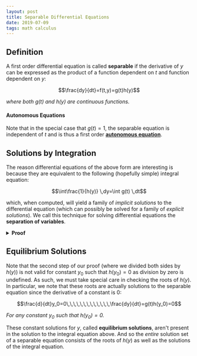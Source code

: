```yaml
---
layout: post
title: Separable Differential Equations
date: 2019-07-09
tags: math calculus
---
```


## Definition
A first order differential equation is called **separable** if the derivative of $y$ can be expressed as the product of a function dependent on $t$ and function dependent on $y$:

$$\frac{dy}{dt}=f(t,y)=g(t)h(y)$$

*where both $g(t)$ and $h(y)$ are continuous functions.*

<!--more-->

#### Autonomous Equations
Note that in the special case that $g(t)=1$, the separable equation is independent of $t$ and is thus a first order [**autonomous equation**](\autonomous-equations).

<!-- Autonomous differential equations are ones that are independent of $t$. Instead they are dependent only on $y$ and, for higher order equations, $y$'s derivatives. -->

## Solutions by Integration
The reason differential equations of the above form are interesting is because they are equivalent to the following (hopefully simple) integral equation:

$$\int\frac{1}{h(y)} \,dy=\int g(t) \,dt$$

which, when computed, will yield a family of *implicit solutions* to the differential equation (which can possibly be solved for a family of *explicit solutions*). We call this technique for solving differential equations the **separation of variables**.

<details>
<summary><strong>Proof</strong></summary>
$$\begin{align}
\frac{dy}{dt}&=g(t)h(y)\\
\frac{1}{h(y)}\frac{dy}{dt}&=g(t)\tag{algebra}\\
\int\frac{1}{h(y)}\frac{dy}{dt}\,dt&=\int g(t)\,dt\tag{integrate with $dt$}\\
\int\frac{1}{h(y)}\,dy&=\int g(t)\,dt\tag{algebra}
\end{align}$$

<i>Note that for this proof we used non-standard analysis, which uses the hyperreal numbers to define derivatives and integrals. In particular, since integration is just a infinite summation and $\frac{dy}{dt}$ is just the ratio of infinitesimals, our cancellation of $dt$ in the last step was justified.</i>
</details>

## Equilibrium Solutions
Note that the second step of our proof (where we divided both sides by $h(y)$) is not valid for constant $y_0$ such that $h(y_0)=0$ as division by zero is undefined. As such, we must take special care in checking the roots of $h(y)$. In particular, we note that these roots are actually solutions to the separable equation since the derivative of a constant is $0$:

$$\frac{d}{dt}y_0=0\,\,\,\,\,\,\,\,\,\,\,\,\,\frac{dy}{dt}=g(t)h(y_0)=0$$

*For any constant $y_0$ such that $h(y_0)=0$.*

These constant solutions for $y$, called **equilibrium solutions**, aren't present in the solution to the integral equation above. And so the *entire* solution set of a separable equation consists of the roots of $h(y)$ as well as the solutions of the integral equation.

<!-- The solutions obtained by the separation of variables aren't the only ones. All the roots of $h(y)$ are also solutions to the separable differential equation. This is plain to see as for any constant $y_0$ such that $h(y_0)=0$ we have:

$$\frac{d}{dt}y_0=0\,\,\,\,\,\,\,\,\,\,\,\,\,\frac{dy}{dt}=g(t)h(y_0)=0$$

The reason these constant solutions for $y$, called **equilibrium solutions**, must be accounted for separately is because the left hand side of the integral equation:

$$\int\frac{1}{h(y)}\,dy$$

is undefined for $y$ such that $h(y)=0$ since division by zero is undefined.

As such, the *entire* solution set of a separable equation consists of both the roots of $h(y)$ as well as the solutions of the integral equation. -->